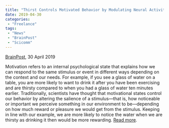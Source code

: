 ```yaml
---
title: "Thirst Controls Motivated Behavior by Modulating Neural Activity in Mice"
date: 2019-04-30
categories:
 - "Freelance"
tags:
 - "News"
 - "BrainPost" 
 - "Scicomm"
---
```


<!--more-->

[BrainPost](https://www.brainpost.co/), 30 April 2019

Motivation refers to an internal psychological state that explains how we can respond to the same stimulus or event in different ways depending on the context and our needs. For example, if you see a glass of water on a table, you are more likely to want to drink it after you have been exercising and are thirsty compared to when you had a glass of water ten minutes earlier. Traditionally, scientists have thought that motivational states control our behavior by altering the salience of a stimulus—that is, how noticeable or important we perceive something in our environment to be—depending on how much reward or pleasure we would get from the stimulus. Keeping in line with our example, we are more likely to notice the water when we are thirsty as drinking it then would be more rewarding. [Read more](https://www.brainpost.co/weekly-brainpost/2019/4/30/thirst-controls-motivated-behavior-by-modulating-neural-activity-in-mice). 
